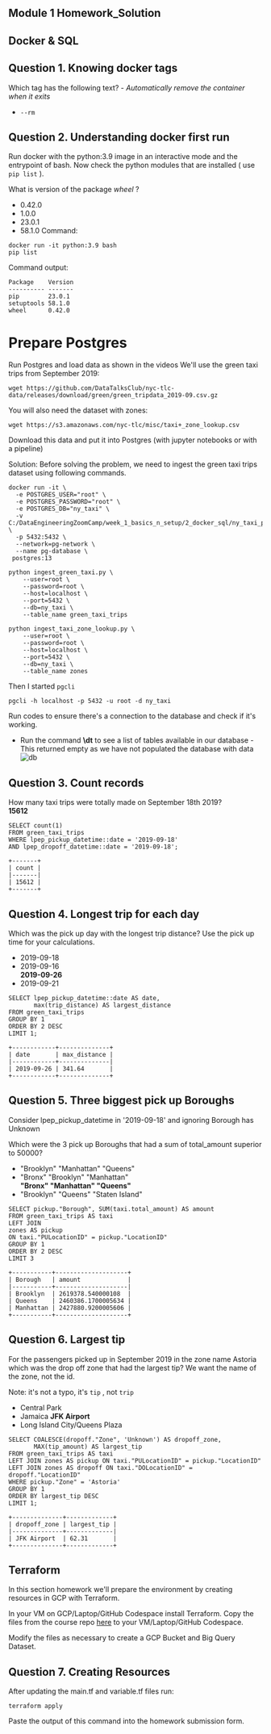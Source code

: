 ## Module 1 Homework_Solution

## Docker & SQL

## Question 1. Knowing docker tags


Which tag has the following text? - *Automatically remove the container when it exits* 

- `--rm`

## Question 2. Understanding docker first run 

Run docker with the python:3.9 image in an interactive mode and the entrypoint of bash.
Now check the python modules that are installed ( use ```pip list``` ). 

What is version of the package *wheel* ?

- 0.42.0
- 1.0.0
- 23.0.1
- 58.1.0
Command:
```
docker run -it python:3.9 bash
pip list
```
Command output:
```
Package    Version
---------- -------
pip        23.0.1
setuptools 58.1.0
wheel      0.42.0
```
# Prepare Postgres

Run Postgres and load data as shown in the videos
We'll use the green taxi trips from September 2019:

```wget https://github.com/DataTalksClub/nyc-tlc-data/releases/download/green/green_tripdata_2019-09.csv.gz```

You will also need the dataset with zones:

```wget https://s3.amazonaws.com/nyc-tlc/misc/taxi+_zone_lookup.csv```

Download this data and put it into Postgres (with jupyter notebooks or with a pipeline)   
   
Solution: Before solving the problem, we need to ingest the green taxi trips dataset using following commands.

```
docker run -it \
  -e POSTGRES_USER="root" \
  -e POSTGRES_PASSWORD="root" \
  -e POSTGRES_DB="ny_taxi" \
  -v C:/DataEngineeringZoomCamp/week_1_basics_n_setup/2_docker_sql/ny_taxi_postgres_data:/var/lib/postgresql/data  \
  -p 5432:5432 \
  --network=pg-network \
  --name pg-database \
 postgres:13

python ingest_green_taxi.py \
    --user=root \
    --password=root \
    --host=localhost \
    --port=5432 \
    --db=ny_taxi \
    --table_name green_taxi_trips

python ingest_taxi_zone_lookup.py \
    --user=root \
    --password=root \
    --host=localhost \
    --port=5432 \
    --db=ny_taxi \
    --table_name zones
```
Then I started `pgcli`
```
pgcli -h localhost -p 5432 -u root -d ny_taxi
```
Run codes to ensure there's a connection to the database and check if it's working.  
- Run the command **\dt** to see a list of tables available in our database - This returned empty as we have not populated the database with data   
![db](https://github.com/teenbress/DataEngineeringZoomCamp/blob/main/images/homework1.png)   

## Question 3. Count records 

How many taxi trips were totally made on September 18th 2019?    
**15612**
```
SELECT count(1)
FROM green_taxi_trips
WHERE lpep_pickup_datetime::date = '2019-09-18'
AND lpep_dropoff_datetime::date = '2019-09-18';
```
```
+-------+
| count |
|-------|
| 15612 |
+-------+
```
## Question 4. Longest trip for each day

Which was the pick up day with the longest trip distance?
Use the pick up time for your calculations.

- 2019-09-18
- 2019-09-16   
**2019-09-26**
- 2019-09-21

```
SELECT lpep_pickup_datetime::date AS date, 
       max(trip_distance) AS largest_distance
FROM green_taxi_trips
GROUP BY 1
ORDER BY 2 DESC
LIMIT 1;
```
```
+------------+--------------+
| date       | max_distance |
|------------+--------------|
| 2019-09-26 | 341.64       |
+------------+--------------+

```
## Question 5. Three biggest pick up Boroughs

Consider lpep_pickup_datetime in '2019-09-18' and ignoring Borough has Unknown

Which were the 3 pick up Boroughs that had a sum of total_amount superior to 50000?
 
- "Brooklyn" "Manhattan" "Queens"
- "Bronx" "Brooklyn" "Manhattan"   
**"Bronx" "Manhattan" "Queens"**
- "Brooklyn" "Queens" "Staten Island"
```
SELECT pickup."Borough", SUM(taxi.total_amount) AS amount
FROM green_taxi_trips AS taxi
LEFT JOIN
zones AS pickup
ON taxi."PULocationID" = pickup."LocationID"
GROUP BY 1
ORDER BY 2 DESC
LIMIT 3
```
```
+-----------+--------------------+
| Borough   | amount             |
|-----------+--------------------|
| Brooklyn  | 2619378.540000108  |
| Queens    | 2460386.1700005634 |
| Manhattan | 2427880.9200005606 |
+-----------+--------------------+
```
## Question 6. Largest tip

For the passengers picked up in September 2019 in the zone name Astoria which was the drop off zone that had the largest tip?
We want the name of the zone, not the id.

Note: it's not a typo, it's `tip` , not `trip`

- Central Park
- Jamaica
**JFK Airport**
- Long Island City/Queens Plaza

```
SELECT COALESCE(dropoff."Zone", 'Unknown') AS dropoff_zone,
       MAX(tip_amount) AS largest_tip
FROM green_taxi_trips AS taxi
LEFT JOIN zones AS pickup ON taxi."PULocationID" = pickup."LocationID"
LEFT JOIN zones AS dropoff ON taxi."DOLocationID" = dropoff."LocationID"
WHERE pickup."Zone" = 'Astoria'
GROUP BY 1
ORDER BY largest_tip DESC
LIMIT 1;
```
```
+--------------+-------------+
| dropoff_zone | largest_tip |
|--------------+-------------|
| JFK Airport  | 62.31       |
+--------------+-------------+
```
## Terraform

In this section homework we'll prepare the environment by creating resources in GCP with Terraform.

In your VM on GCP/Laptop/GitHub Codespace install Terraform. 
Copy the files from the course repo
[here](https://github.com/DataTalksClub/data-engineering-zoomcamp/tree/main/01-docker-terraform/1_terraform_gcp/terraform) to your VM/Laptop/GitHub Codespace.

Modify the files as necessary to create a GCP Bucket and Big Query Dataset.


## Question 7. Creating Resources

After updating the main.tf and variable.tf files run:

```
terraform apply
```

Paste the output of this command into the homework submission form.



  

